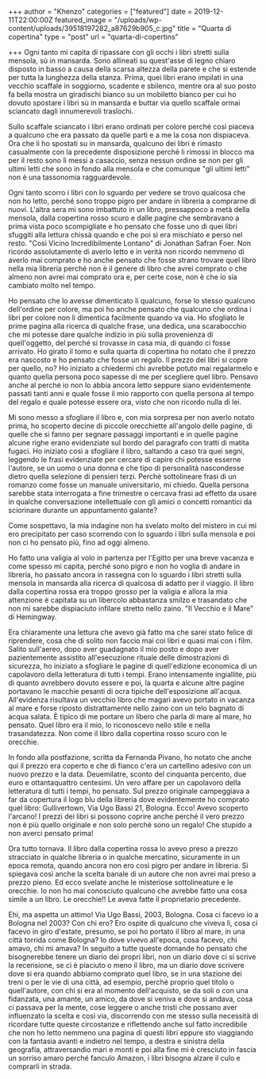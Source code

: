 +++
author = "Khenzo"
categories = ["featured"]
date = 2019-12-11T22:00:00Z
featured_image = "/uploads/wp-content/uploads/39518197282_a87629b905_c.jpg"
title = "Quarta di copertina"
type = "post"
url = "quarta-di-copertins"

+++
Ogni tanto mi capita di ripassare con gli occhi i libri stretti sulla mensola, sù in mansarda. Sono allineati su quest'asse di legno chiaro disposto in basso a causa della scarsa altezza della parete e che si estende per tutta la lunghezza della stanza. Prima, quei libri erano impilati in una vecchio scaffale in soggiorno, scadente e sbilenco, mentre ora al suo posto fa bella mostra un giradischi bianco su un mobiletto bianco per cui ho dovuto spostare i libri sù in mansarda e buttar via quello scaffale ormai sciancato dagli innumerevoli traslochi. 

Sullo scaffale sciancato i libri erano ordinati per colore perché così piaceva a qualcuno che era passato da quelle parti e a me la cosa non dispiaceva. Ora che li ho spostati su in mansarda, qualcuno dei libri è rimasto casualmente con la precedente disposizione perché li rimossi in blocco ma per il resto sono lì messi a casaccio, senza nessun ordine se non per gli ultimi letti che sono in fondo alla mensola e che comunque "gli ultimi letti" non è una tassonomia ragguardevole. 

Ogni tanto scorro i libri con lo sguardo per vedere se trovo qualcosa che non ho letto, perché sono troppo pigro per andare in libreria a comprarne di nuovi. L'altra sera mi sono imbattuto in un libro, pressappoco a metà della mensola, dalla copertina rosso scuro e dalle pagine che sembravano a prima vista poco scompigliate e ho pensato che fosse uno di quei libri sfuggiti alla lettura chissà quando e che poi si era mischiato e perso nel resto. "Così Vicino Incredibilmente Lontano" di Jonathan Safran Foer. Non ricordo assolutamente di averlo letto e in verità non ricordo nemmeno di averlo mai comprato e ho anche pensato che fosse strano trovare quel libro nella mia libreria perché non è il genere di libro che avrei comprato o che almeno non avrei mai comprato ora e, per certe cose, non è che io sia cambiato molto nel tempo. 

Ho pensato che lo avesse dimenticato lì qualcuno, forse lo stesso qualcuno dell'ordine per colore, ma poi ho anche pensato che qualcuno che ordina i libri per colore non li dimentica facilmente quando va via. Ho sfogliato le prime pagina alla ricerca di qualche frase, una dedica, una scarabocchio che mi potesse dare qualche indizio in più sulla provenienza di quell'oggetto, del perché si trovasse in casa mia, di quando ci fosse arrivato. Ho girato il tomo e sulla quarta di copertina ho notato che il prezzo era nascosto e ho pensato che fosse un regalo. Il prezzo dei libri si copre per quello, no? Ho iniziato a chiedermi chi avrebbe potuto mai regalarmelo e quanto quella persona poco sapesse di me per scegliere quel libro. Pensavo anche al perché io non lo abbia ancora letto seppure siano evidentemente passati tanti anni e quale fosse il mio rapporto con quella persona al tempo del regalo e quale potesse essere ora, visto che non ricordo nulla di lei.

Mi sono messo a sfogliare il libro e, con mia sorpresa per non averlo notato prima, ho scoperto decine di piccole orecchiette all'angolo delle pagine, di quelle che si fanno per segnare passaggi importanti e in quelle pagine alcune righe erano evidenziate sul bordo del paragrafo con tratti di matita fugaci. Ho iniziato così a sfogliare il libro, saltando a caso tra quei segni, leggendo le frasi evidenziate per cercare di capire chi potesse esserne l'autore, se un uomo o una donna e che tipo di personalità nascondesse dietro quella selezione di pensieri terzi. Perché sottolineare frasi di un romanzo come fosse un manuale universitario, mi chiedo. Quella persona sarebbe stata interrogata a fine trimestre o cercava frasi ad effetto da usare in qualche conversazione intellettuale con gli amici o concetti romantici da sciorinare durante un appuntamento galante? 

Come sospettavo, la mia indagine non ha svelato molto del mistero in cui mi ero precipitato per caso scorrendo con lo sguardo i libri sulla mensola e poi non ci ho pensato più, fino ad oggi almeno. 

Ho fatto una valigia al volo in partenza per l'Egitto per una breve vacanza e come spesso mi capita, perché sono pigro e non ho voglia di andare in libreria, ho passato ancora in rassegna con lo sguardo i libri stretti sulla mensola in mansarda alla ricerca di qualcosa di adatto per il viaggio. Il libro dalla copertina rossa era troppo grosso per la valigia e allora la mia attenzione è capitata su un libercolo abbastanza smilzo e trasandato che non mi sarebbe dispiaciuto infilare stretto nello zaino. "Il Vecchio e il Mare" di Hemingway. 

Era chiaramente una lettura che avevo già fatto ma che sarei stato felice di riprendere, cosa che di solito non faccio mai coi libri e quasi mai con i film. Salito sull'aereo, dopo aver guadagnato il mio posto e dopo aver pazientemente assistito all'esecuzione rituale delle dimostrazioni di sicurezza, ho iniziato a sfogliare le pagine  di quell'edizione economica di un capolavoro della letteratura di tutti i tempi. Erano intensamente ingiallite, più di quanto avrebbero dovuto essere e poi, la quarta e alcune altre pagine portavano le macchie pesanti di ocra tipiche dell'esposizione all'acqua. All'evidenza risultava un vecchio libro che magari avevo portato in vacanza al mare e forse riposto distrattamente nello zaino con un telo bagnato di acqua salata. È tipico di me portare un libero che parla di mare al mare, ho pensato.  Quel libro era il mio, lo riconoscevo nello stile e nella trasandatezza. Non come il libro dalla copertina rosso scuro con le orecchie.

In fondo alla postfazione, scritta da Fernanda Pivano, ho notato che anche qui il prezzo era coperto e che di fianco c'era un cartellino adesivo con un nuovo prezzo e la data. Deuemilatre, sconto del cinquanta percento, due euro e ottantaquattro centesimi. Un vero affare per un capolavoro della letteratura di tutti i tempi, ho pensato. Sul prezzo originale campeggiava a far da copertura il logo blu della libreria dove evidentemente ho comprato quel libro: Gullivertown, Via Ugo Bassi 21, Bologna. Ecco! Avevo scoperto l'arcano! I prezzi dei libri si possono coprire anche perché il vero prezzo non è più quello originale e non solo perché sono un regalo! Che stupido a non averci pensato prima! 

Ora tutto tornava. Il libro dalla copertina rossa lo avevo preso a prezzo stracciato in qualche libreria o in qualche mercatino, sicuramente in un epoca remota,  quando ancora non ero così pigro per andare in libreria. Si spiegava così anche la scelta banale di un autore che non avrei mai preso a prezzo pieno. Ed ecco svelate anche le misteriose sottolineature e le orecchie. Io non ho mai conosciuto qualcuno che avrebbe fatto una cosa simile a un libro. Le orecchie!! Le aveva fatte il proprietario precedente. 

Ehi, ma aspetta un attimo! Via Ugo Bassi, 2003, Bologna. Cosa ci facevo io a Bologna nel 2003? Con chi ero? Ero ospite di qualcuno che viveva lì, cosa ci facevo in giro d'estate, presumo, se poi ho portato il libro al mare, in una città torrida come Bologna? Io dove vivevo all'epoca, cosa facevo, chi amavo, chi mi amava? In seguito a tutte queste domande ho pensato che bisognerebbe tenere un diario dei propri libri, non un diario dove ci si scrive la recensione, se ci è piaciuto o meno il libro, ma un diario dove scrivere dove si era quando abbiamo comprato quel libro, se in una stazione dei treni o per le vie di una città, ad esempio, perché proprio quel titolo o quell'autore, con chi si era al momento dell'acquisto, se da soli o con una fidanzata, una amante, un amico, da dove si veniva e dove si andava, cosa ci passava per la mente, cose leggere o anche tristi che possano aver influenzato la scelta e così via, discorrendo con me stesso sulla necessità di ricordare tutte queste circostanze e riflettendo anche sul fatto incredibile che non ho letto nemmeno una pagina di questi libri eppure sto viaggiando con la fantasia avanti e indietro nel tempo, a destra e sinistra della geografia, attraversandio mari e monti e poi alla fine mi è cresciuto in fascia un sorriso amaro perché fanculo Amazon, i libri bisogna alzare il culo e comprarli in strada.